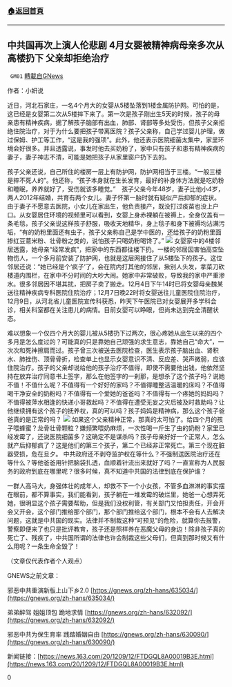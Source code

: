 ###  [:house:返回首頁](https://github.com/ourhimalayas/txt)
---

## 中共国再次上演人伦悲剧 4月女婴被精神病母亲多次从高楼扔下 父亲却拒绝治疗
` GM01` [轉載自GNews](https://gnews.org/zh-hans/640429/)

作者：小妍说

近日，河北石家庄，一名4个月大的女婴从5楼坠落到1楼金属防护网。可怕的是，这已经是女婴第二次从5楼摔下来了。第一次是孩子刚出生5天的时候，孩子的母亲患有精神疾病，据了解孩子脑部有出血，肺部、肾部等多处受伤，但孩子父亲拒绝住院治疗，对于为什么要把孩子带离医院？孩子父亲称，自己学过婴儿护理，做过保姆、护工等工作，“这是我的强项”。此外，他还表示医院细菌太集中，家里环境会好很多。并且透露说，事发时他去买奶粉了，家中只有孩子和患有精神疾病的妻子，妻子神志不清，可能是她把孩子从家里窗户扔下去的。

孩子父亲还说，自己所住的楼房一层上有防护网，防护网相当于三楼。“一般三楼是摔不死人的”。他还称，“孩子本身就在生长发育，最好的补身体方法就是吃奶粉和睡眠，养养就好了，受伤就该多睡觉。”　孩子父亲今年48岁，妻子比他小4岁，两人2012年结婚，共育有两个女儿。妻子怀第一胎时就有疑似产后抑郁的症状。由于妻子不愿意去医院，小女儿在家出生，他负责接产，既没打过疫苗也没上户口。从女婴居住环境的视频里可以看到，女婴上身赤裸躺在被褥上，全身仅盖有一条毛毯，孩子父亲说这样孩子舒服，吸收天地精华，身上毯子和身下被褥均沾满污垢，“有的奶粉里面还有虫子，孩子父亲称自己是学中医的，还给孩子的奶粉里面掺红豆薏米粉、壮骨粉之类的，说怕孩子只喝奶粉喝馋了。”
![]()![](https://gnews-media-offload.s3.amazonaws.com/wp-content/uploads/2020/12/11204059/64DE5FD7-4577-4C3A-ABE5-69902E299018.png)
女婴家中的4楼邻居透露，她母亲“经常发疯”，把家中的东西都往楼下扔。一楼的邻居因害怕高空坠物伤人，一个多月前安装了防护网，也就是这层网接住了从5楼坠下的孩子。这位邻居还说：“她已经是个‘疯子’了，会在院内打其他的邻居，揪别人头发，拿菜刀砍楼道内围栏，在家中不分时间的大吵大闹。她家中非常破败，导致我的家中严重渗水。很多邻居因不堪其扰，把房子卖了搬走。12月4日下午14时已将女婴母亲魏某送往精神疾病专科医院住院治疗；12月7日晚22时将女婴送往儿童医院住院治疗，12月9日，从河北省儿童医院宣传科获悉，昨天下午医院已对女婴展开多学科会诊，相关科室都在关注患儿的病情。目前女婴可以睁眼，但尚未达到完全清醒状态。

难以想象一个仅四个月大的婴儿被从5楼扔下过两次，很心疼她从出生以来的四个多月是怎么度过的？可能真的只是靠她自己顽强的求生意志，靠她自己“命大”，一次次和死神擦肩而过。孩子曾三次被送去医院检查，医生表示孩子脑出血、肾积水、肺挫伤、顶骨骨折，检查单上也显示女婴意识不清、反应差、哭声微弱，应该住院治疗。孩子的父亲却说给他的孩子治疗不值得，即使不需要他出钱，他依然坚持在放弃治疗同意书上签字，那么在他签字的一刹那，是想杀了这个孩子吗？说她不值！不值什么呢？不值得有一个好好的家吗？不值得睡整洁温暖的床吗？不值得喝干净安全的奶粉吗？不值得有一个爱她的爸爸吗？不值得有一个疼她的妈妈吗？不值得被萍水相逢的快递小哥救起吗？不值得在遭受无妄之灾后被及时救助吗？让他继续拥有这个孩子的抚养权，真的可以吗？孩子妈妈是精神病，那么这个孩子爸爸真的是正常的吗？
![]()![](https://gnews-media-offload.s3.amazonaws.com/wp-content/uploads/2020/12/11204006/F903A054-844A-4E01-B705-119670A4EF08.png)
如果这个父亲精神正常，那真的太可怕了。给四个月的孩子喂蜂蜜？龙骨壮骨颗粒？嫌频繁喂奶麻烦，一次性喝一斤生了虫的奶粉？家里已经发霉了，还说医院细菌多？这确定不是谋杀吗？孩子母亲好好一个正常人，怎么就产后抑郁疯了？这是他们的第三个孩子，第二个已经非正常死亡。第三个现在脏器受损，危在旦夕。 中共政府还不剥夺监护权在等什么？不强制送医院治疗还在等什么？等他爸爸用针把脑袋扎透，血顺着针流出来就好了吗？一直宣称为人民服务的政府到底在哪里呢？很多时候，真不知道中共国的法律到底在保护谁？

一群人高马大，身强体壮的成年人，却救不下一个小女孩，不管多血淋淋的事实摆在眼前，都不算事实，我们能看到，孩子躺在一堆发霉的破烂里，她爸一心想弄死她，很明显这个孩子需要帮助，但是我们没权利管，有关部门又怕担责任，开会开会又开会，这个部门推给那个部门，那个部门推给这个部门，根本不会有人去解决问题，这就是中共国的现实。法律并不制裁这种“可预见”的危险，就算你去报警，警察即便来了也只是批评教育，孩子还是照样养在恶魔父母的身边！除非孩子真的死亡了、残疾了，中共国所谓的法律也许会制裁这些父母们，但真到那时候又有什么用呢？一条生命全毁了！

（文章仅代表作者个人观点）

GNEWS之前文章：

邪恶中共重演新版上山下乡2.0 [https://gnews.org/zh-hans/635034/](https://gnews.org/zh-hans/635034/)

弟弟醉驾 姐姐顶包 跪地求情 [https://gnews.org/zh-hans/632092/](https://gnews.org/zh-hans/632092/)

邪恶中共为保生育率 践踏婚姻自由 [https://gnews.org/zh-hans/630090/](https://gnews.org/zh-hans/630090/)

新闻链接：[https://news.163.com/20/1209/12/FTDGQL8A00019B3E.html](https://news.163.com/20/1209/12/FTDGQL8A00019B3E.html)

0
